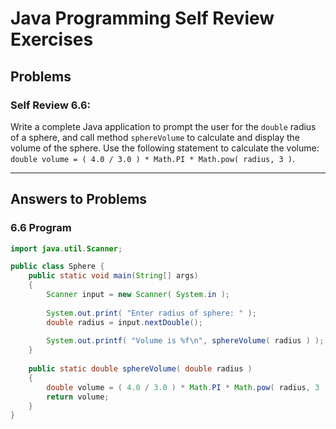 # Java Programming Self Review Exercises

## Problems

### Self Review 6.6:

Write a complete Java application to prompt the user for the `double` radius of a sphere, and call method `sphereVolume` to calculate and display the volume of the sphere. Use the following statement to calculate the volume: `double volume = ( 4.0 / 3.0 ) * Math.PI * Math.pow( radius, 3 )`.

---

## Answers to Problems

### 6.6 Program

```java
import java.util.Scanner;

public class Sphere {
	public static void main(String[] args)
	{
		Scanner input = new Scanner( System.in );
		
		System.out.print( "Enter radius of sphere: " );
		double radius = input.nextDouble();
		
		System.out.printf( "Volume is %f\n", sphereVolume( radius ) );
	}
	
	public static double sphereVolume( double radius )
	{
		double volume = ( 4.0 / 3.0 ) * Math.PI * Math.pow( radius, 3 );
		return volume;
	}
}
```